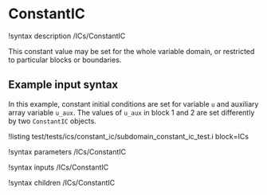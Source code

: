 # ConstantIC

!syntax description /ICs/ConstantIC

This constant value may be set for the whole variable domain, or restricted to particular blocks or boundaries.

## Example input syntax

In this example, constant initial conditions are set for variable `u` and auxiliary array variable `u_aux`. The values of `u_aux` in block 1 and 2 are set differently by two `ConstantIC` objects.

!listing test/tests/ics/constant_ic/subdomain_constant_ic_test.i block=ICs

!syntax parameters /ICs/ConstantIC

!syntax inputs /ICs/ConstantIC

!syntax children /ICs/ConstantIC
